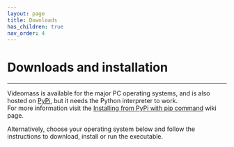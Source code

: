 ```yaml
---
layout: page
title: Downloads
has_children: true
nav_order: 4
---
```

# Downloads and installation
---

Videomass is available for the major PC operating systems, and 
is also hosted on [PyPi](https://pypi.org/project/videomass/), but it needs the 
Python interpreter to work.   
For more information visit the [Installing from PyPi with pip command](https://github.com/jeanslack/Videomass/wiki/Installing-from-PyPi-with-pip-command) 
wiki page.

Alternatively, choose your operating system below and follow the instructions to 
download, install or run the executable.
